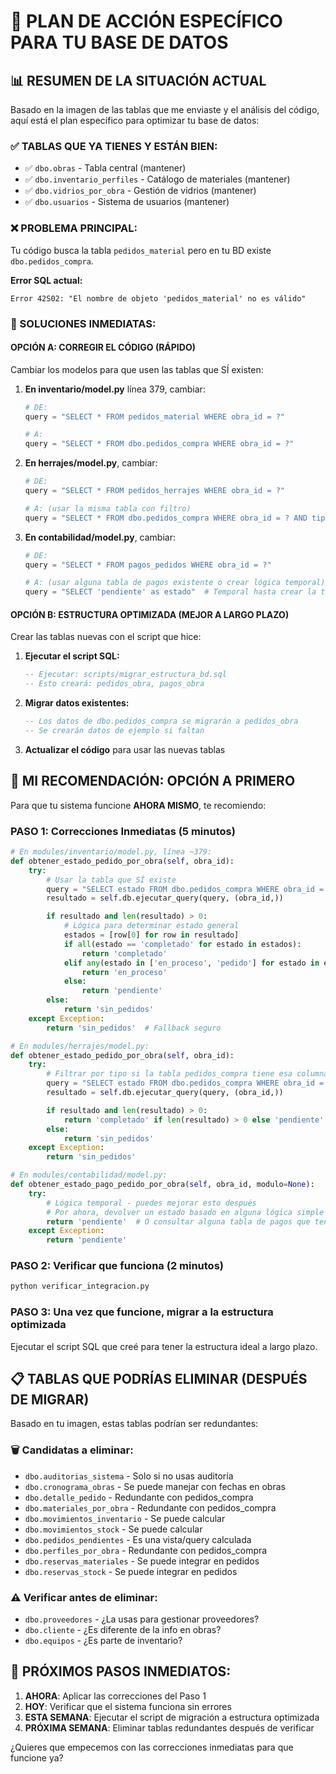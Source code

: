 # 🎯 PLAN DE ACCIÓN ESPECÍFICO PARA TU BASE DE DATOS

## 📊 RESUMEN DE LA SITUACIÓN ACTUAL

Basado en la imagen de las tablas que me enviaste y el análisis del código, aquí está el plan específico para optimizar tu base de datos:

### ✅ TABLAS QUE YA TIENES Y ESTÁN BIEN:
- ✅ `dbo.obras` - Tabla central (mantener)
- ✅ `dbo.inventario_perfiles` - Catálogo de materiales (mantener)
- ✅ `dbo.vidrios_por_obra` - Gestión de vidrios (mantener)
- ✅ `dbo.usuarios` - Sistema de usuarios (mantener)

### ❌ PROBLEMA PRINCIPAL:
Tu código busca la tabla `pedidos_material` pero en tu BD existe `dbo.pedidos_compra`.

**Error SQL actual:**
```
Error 42S02: "El nombre de objeto 'pedidos_material' no es válido"
```

### 🔧 SOLUCIONES INMEDIATAS:

#### OPCIÓN A: CORREGIR EL CÓDIGO (RÁPIDO)
Cambiar los modelos para que usen las tablas que SÍ existen:

1. **En inventario/model.py** línea 379, cambiar:
   ```python
   # DE:
   query = "SELECT * FROM pedidos_material WHERE obra_id = ?"

   # A:
   query = "SELECT * FROM dbo.pedidos_compra WHERE obra_id = ?"
   ```

2. **En herrajes/model.py**, cambiar:
   ```python
   # DE:
   query = "SELECT * FROM pedidos_herrajes WHERE obra_id = ?"

   # A: (usar la misma tabla con filtro)
   query = "SELECT * FROM dbo.pedidos_compra WHERE obra_id = ? AND tipo_material = 'herraje'"
   ```

3. **En contabilidad/model.py**, cambiar:
   ```python
   # DE:
   query = "SELECT * FROM pagos_pedidos WHERE obra_id = ?"

   # A: (usar alguna tabla de pagos existente o crear lógica temporal)
   query = "SELECT 'pendiente' as estado"  # Temporal hasta crear la tabla
   ```

#### OPCIÓN B: ESTRUCTURA OPTIMIZADA (MEJOR A LARGO PLAZO)

Crear las tablas nuevas con el script que hice:

1. **Ejecutar el script SQL:**
   ```sql
   -- Ejecutar: scripts/migrar_estructura_bd.sql
   -- Esto creará: pedidos_obra, pagos_obra
   ```

2. **Migrar datos existentes:**
   ```sql
   -- Los datos de dbo.pedidos_compra se migrarán a pedidos_obra
   -- Se crearán datos de ejemplo si faltan
   ```

3. **Actualizar el código** para usar las nuevas tablas

## 🎯 MI RECOMENDACIÓN: OPCIÓN A PRIMERO

Para que tu sistema funcione **AHORA MISMO**, te recomiendo:

### PASO 1: Correcciones Inmediatas (5 minutos)

```python
# En modules/inventario/model.py, línea ~379:
def obtener_estado_pedido_por_obra(self, obra_id):
    try:
        # Usar la tabla que SÍ existe
        query = "SELECT estado FROM dbo.pedidos_compra WHERE obra_id = ?"
        resultado = self.db.ejecutar_query(query, (obra_id,))

        if resultado and len(resultado) > 0:
            # Lógica para determinar estado general
            estados = [row[0] for row in resultado]
            if all(estado == 'completado' for estado in estados):
                return 'completado'
            elif any(estado in ['en_proceso', 'pedido'] for estado in estados):
                return 'en_proceso'
            else:
                return 'pendiente'
        else:
            return 'sin_pedidos'
    except Exception:
        return 'sin_pedidos'  # Fallback seguro

# En modules/herrajes/model.py:
def obtener_estado_pedido_por_obra(self, obra_id):
    try:
        # Filtrar por tipo si la tabla pedidos_compra tiene esa columna
        query = "SELECT estado FROM dbo.pedidos_compra WHERE obra_id = ?"
        resultado = self.db.ejecutar_query(query, (obra_id,))

        if resultado and len(resultado) > 0:
            return 'completado' if len(resultado) > 0 else 'pendiente'
        else:
            return 'sin_pedidos'
    except Exception:
        return 'sin_pedidos'

# En modules/contabilidad/model.py:
def obtener_estado_pago_pedido_por_obra(self, obra_id, modulo=None):
    try:
        # Lógica temporal - puedes mejorar esto después
        # Por ahora, devolver un estado basado en alguna lógica simple
        return 'pendiente'  # O consultar alguna tabla de pagos que tengas
    except Exception:
        return 'pendiente'
```

### PASO 2: Verificar que funciona (2 minutos)

```bash
python verificar_integracion.py
```

### PASO 3: Una vez que funcione, migrar a la estructura optimizada

Ejecutar el script SQL que creé para tener la estructura ideal a largo plazo.

## 📋 TABLAS QUE PODRÍAS ELIMINAR (DESPUÉS DE MIGRAR)

Basado en tu imagen, estas tablas podrían ser redundantes:

### 🗑️ Candidatas a eliminar:
- `dbo.auditorias_sistema` - Solo si no usas auditoría
- `dbo.cronograma_obras` - Se puede manejar con fechas en obras
- `dbo.detalle_pedido` - Redundante con pedidos_compra
- `dbo.materiales_por_obra` - Redundante con pedidos_compra
- `dbo.movimientos_inventario` - Se puede calcular
- `dbo.movimientos_stock` - Se puede calcular
- `dbo.pedidos_pendientes` - Es una vista/query calculada
- `dbo.perfiles_por_obra` - Redundante con pedidos_compra
- `dbo.reservas_materiales` - Se puede integrar en pedidos
- `dbo.reservas_stock` - Se puede integrar en pedidos

### ⚠️ Verificar antes de eliminar:
- `dbo.proveedores` - ¿La usas para gestionar proveedores?
- `dbo.cliente` - ¿Es diferente de la info en obras?
- `dbo.equipos` - ¿Es parte de inventario?

## 🚀 PRÓXIMOS PASOS INMEDIATOS:

1. **AHORA**: Aplicar las correcciones del Paso 1
2. **HOY**: Verificar que el sistema funciona sin errores
3. **ESTA SEMANA**: Ejecutar el script de migración a estructura optimizada
4. **PRÓXIMA SEMANA**: Eliminar tablas redundantes después de verificar

¿Quieres que empecemos con las correcciones inmediatas para que funcione ya?
